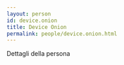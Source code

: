 ```yaml
---
layout: person
id: device.onion
title: Device Onion
permalink: people/device.onion.html
---
```


Dettagli della persona
